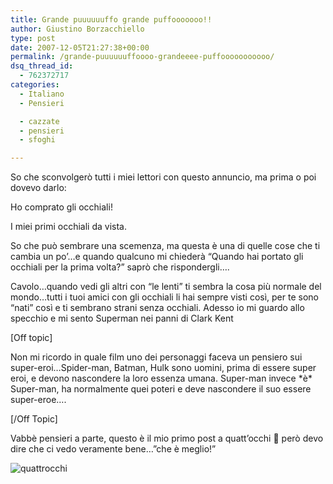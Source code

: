 ```yaml
---
title: Grande puuuuuuffo grande puffooooooo!!
author: Giustino Borzacchiello
type: post
date: 2007-12-05T21:27:38+00:00
permalink: /grande-puuuuuuffoooo-grandeeee-puffooooooooooo/
dsq_thread_id:
  - 762372717
categories:
  - Italiano
  - Pensieri

  - cazzate
  - pensieri
  - sfoghi

---
```

So che sconvolgerò tutti i miei lettori con questo annuncio, ma prima o poi dovevo darlo:

Ho comprato gli occhiali!

I miei primi occhiali da vista.

So che può sembrare una scemenza, ma questa è una di quelle cose che ti cambia un po&#8217;&#8230;e quando qualcuno mi chiederà &#8220;Quando hai portato gli occhiali per la prima volta?&#8221; saprò che rispondergli&#8230;.

Cavolo&#8230;quando vedi gli altri con &#8220;le lenti&#8221; ti sembra la cosa più normale del mondo&#8230;tutti i tuoi amici con gli occhiali li hai sempre visti così, per te sono &#8220;nati&#8221; così e ti sembrano strani senza occhiali. Adesso io mi guardo allo specchio e mi sento Superman nei panni di Clark Kent

[Off topic]

Non mi ricordo in quale film uno dei personaggi faceva un pensiero sui super-eroi&#8230;Spider-man, Batman, Hulk sono uomini, prima di essere super eroi, e devono nascondere la loro essenza umana. Super-man invece \*è\* Super-man, ha normalmente quei poteri e deve nascondere il suo essere super-eroe&#8230;.

[/Off Topic]

Vabbè pensieri a parte, questo è il mio primo post a quatt&#8217;occhi 🙂 però devo dire che ci vedo veramente bene&#8230;&#8221;che è meglio!&#8221;

<img src="https://i2.wp.com/v1.giustino.blog/wp-content/uploads/2007/12/quattrocchi.gif?w=1100" alt="quattrocchi" data-recalc-dims="1" />